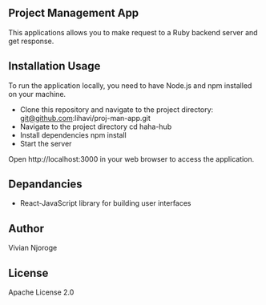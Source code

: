 ##  Project Management App
This applications allows you to make request to a Ruby backend server and get response.

## Installation Usage
To run the application locally, you need to have Node.js and npm installed on your machine. 

 * Clone this repository and navigate to the project directory:
 git@github.com:lihavi/proj-man-app.git
 * Navigate to the project directory
 cd haha-hub
 * Install dependencies
 npm install
 * Start the server

 Open http://localhost:3000 in your web browser to access the application.

 ## Depandancies
  * React-JavaScript library for building user interfaces

 ## Author
 Vivian Njoroge

 ## License
 Apache License 2.0


 



